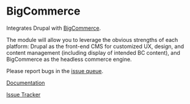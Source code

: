 BigCommerce
===============

Integrates Drupal with [BigCommerce](https://www.bigcommerce.com/).

The module will allow you to leverage the obvious strengths of each platform:
Drupal as the front-end CMS for customized UX, design, and content management
(including display of intended BC content), and BigCommerce as the headless
commerce engine.

Please report bugs in the [issue queue](https://www.drupal.org/project/issues/bigcommerce).

[Documentation](https://www.drupal.org/docs/8/modules/bigcommerce)

[Issue Tracker](https://www.drupal.org/project/issues/bigcommerce)
